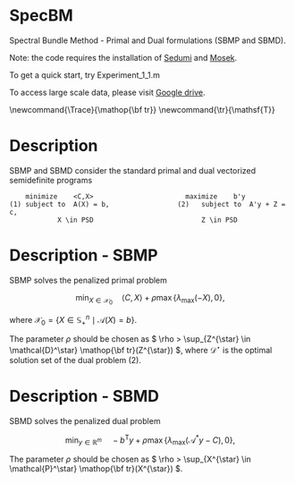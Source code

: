 # SpecBM
Spectral Bundle Method - Primal and Dual formulations (SBMP and SBMD).

Note: the code requires the installation of [Sedumi](https://sedumi.ie.lehigh.edu/) and [Mosek](https://www.mosek.com/).

To get a quick start, try Experiment_1_1.m


To access large scale data, please visit [Google drive](https://drive.google.com/drive/folders/101KqJ56fwcZMuYuTTpwUASnevcnB2frt?usp=drive_link).

\newcommand{\Trace}{\mathop{\bf tr}}
\newcommand{\tr}{\mathsf{T}}

# Description
SBMP and SBMD consider the standard primal and dual vectorized semidefinite programs

		minimize 	<C,X>						maximize 	b'y
	(1)	subject to	A(X) = b,				  (2)	subject to	A'y + Z = c,	
				X \in PSD							Z \in PSD


# Description - SBMP
SBMP solves the penalized primal problem 
```math
\min_{X \in \mathcal{X}_0} \quad \langle C,X\rangle + \rho \max \{\lambda_{\max}(-X),0\},
```
where $` \mathcal{X}_0 =\{X \in \mathbb{S}^n_+ \mid \mathcal{A}(X) = b\} `$.

The parameter $` \rho `$ should be chosen as $` \rho > \sup_{Z^{\star} \in \mathcal{D}^\star} \mathop{\bf tr}(Z^{\star}) `$, where $` \mathcal{D}^\star `$ is the optimal solution set of the dual problem (2).


# Description - SBMD
SBMD solves the penalized dual problem 
```math
\min_{y \in \mathbb{R}^m} \quad -b^{\mathsf{T}} y + \rho \max \{\lambda_{\max}(\mathcal{A}^{*}y-C),0\},
```
The parameter $` \rho `$ should be chosen as $` \rho > \sup_{X^{\star} \in \mathcal{P}^\star} \mathop{\bf tr}(X^{\star}) `$.
